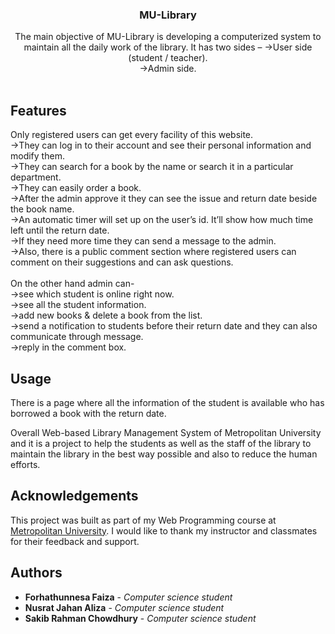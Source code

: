<p align="center">
  <h3 align="center">MU-Library</h3>
  <p align="center">
  The main objective of MU-Library is developing a computerized system to maintain all the daily work of the library. It has two sides –
 ->User side (student / teacher).<br/>
 ->Admin side.
    <br/>
    <br/
  </p>
</p>

## Features
Only registered users can get every facility of this website.<br/>
->They can log in to their account and see their personal information and modify them.<br/>
->They can search for a book by the name or search it in a particular department.<br/>
->They can easily order a book.<br/>
->After the admin approve it they can see the issue and return date beside the book name.<br/>
->An automatic timer will set up on the user’s id. It’ll show how much time left until the return date.<br/>
->If they need more time they can send a message to the admin.<br/>
->Also, there is a public comment section where registered users can comment on their suggestions and can ask questions.<br/>
<br/>
On the other hand admin can-<br/>
->see which student is online right now.<br/>
->see all the student information.<br/>
->add new books & delete a book from the list.<br/>
->send a notification to students before their return date and they can also communicate through message.<br/>
->reply in the comment box.<br/>

## Usage
There is a page where all the information of the student is available who has borrowed a book with the return date.

Overall Web-based Library Management System of Metropolitan University and it is a project to help the students as well as the staff of the library to maintain the library in the best way possible and also to reduce the human efforts.


## Acknowledgements
This project was built as part of my Web Programming course at [Metropolitan University](https://metrouni.edu.bd/). I would like to thank my instructor and classmates for their feedback and support.

## Authors
* **Forhathunnesa Faiza** - *Computer science student*
* **Nusrat Jahan Aliza** - *Computer science student*
* **Sakib Rahman Chowdhury** - *Computer science student*
